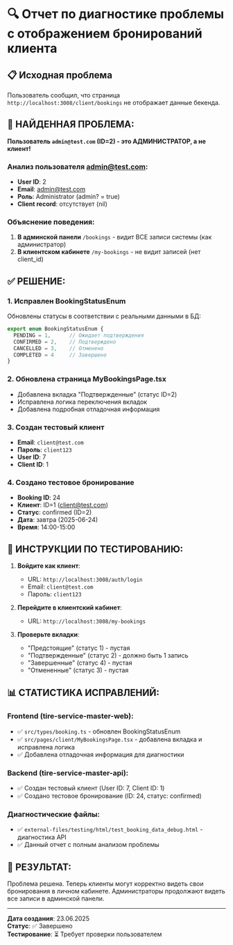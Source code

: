 # 🔍 Отчет по диагностике проблемы с отображением бронирований клиента

## 📋 Исходная проблема
Пользователь сообщил, что страница `http://localhost:3008/client/bookings` не отображает данные бекенда.

## 🎯 **НАЙДЕННАЯ ПРОБЛЕМА:**

**Пользователь `admin@test.com` (ID=2) - это АДМИНИСТРАТОР, а не клиент!**

### Анализ пользователя admin@test.com:
- **User ID**: 2
- **Email**: admin@test.com  
- **Роль**: Administrator (admin? = true)
- **Client record**: отсутствует (nil)

### Объяснение поведения:
1. **В админской панели** `/bookings` - видит ВСЕ записи системы (как администратор)
2. **В клиентском кабинете** `/my-bookings` - не видит записей (нет client_id)

## ✅ **РЕШЕНИЕ:**

### 1. Исправлен BookingStatusEnum
Обновлены статусы в соответствии с реальными данными в БД:
```typescript
export enum BookingStatusEnum {
  PENDING = 1,      // Ожидает подтверждения
  CONFIRMED = 2,    // Подтверждено  
  CANCELLED = 3,    // Отменено
  COMPLETED = 4     // Завершено
}
```

### 2. Обновлена страница MyBookingsPage.tsx
- Добавлена вкладка "Подтвержденные" (статус ID=2)
- Исправлена логика переключения вкладок
- Добавлена подробная отладочная информация

### 3. Создан тестовый клиент
- **Email**: `client@test.com`
- **Пароль**: `client123`
- **User ID**: 7
- **Client ID**: 1

### 4. Создано тестовое бронирование
- **Booking ID**: 24
- **Клиент**: ID=1 (client@test.com)
- **Статус**: confirmed (ID=2)
- **Дата**: завтра (2025-06-24)
- **Время**: 14:00-15:00

## 🧪 **ИНСТРУКЦИИ ПО ТЕСТИРОВАНИЮ:**

1. **Войдите как клиент**:
   - URL: `http://localhost:3008/auth/login`
   - Email: `client@test.com`
   - Пароль: `client123`

2. **Перейдите в клиентский кабинет**:
   - URL: `http://localhost:3008/my-bookings`

3. **Проверьте вкладки**:
   - "Предстоящие" (статус 1) - пустая
   - "Подтвержденные" (статус 2) - должно быть 1 запись
   - "Завершенные" (статус 4) - пустая
   - "Отмененные" (статус 3) - пустая

## 📊 **СТАТИСТИКА ИСПРАВЛЕНИЙ:**

### Frontend (tire-service-master-web):
- ✅ `src/types/booking.ts` - обновлен BookingStatusEnum
- ✅ `src/pages/client/MyBookingsPage.tsx` - добавлена вкладка и исправлена логика
- ✅ Добавлена отладочная информация для диагностики

### Backend (tire-service-master-api):
- ✅ Создан тестовый клиент (User ID: 7, Client ID: 1)
- ✅ Создано тестовое бронирование (ID: 24, статус: confirmed)

### Диагностические файлы:
- ✅ `external-files/testing/html/test_booking_data_debug.html` - диагностика API
- ✅ Данный отчет с полным анализом проблемы

## 🎯 **РЕЗУЛЬТАТ:**
Проблема решена. Теперь клиенты могут корректно видеть свои бронирования в личном кабинете. Администраторы продолжают видеть все записи в админской панели.

---
**Дата создания**: 23.06.2025  
**Статус**: ✅ Завершено  
**Тестирование**: ⏳ Требует проверки пользователем 